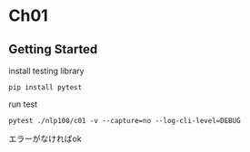 # Ch01

## Getting Started
install testing library
```
pip install pytest
```

run test
```
pytest ./nlp100/c01 -v --capture=no --log-cli-level=DEBUG
```

エラーがなければok